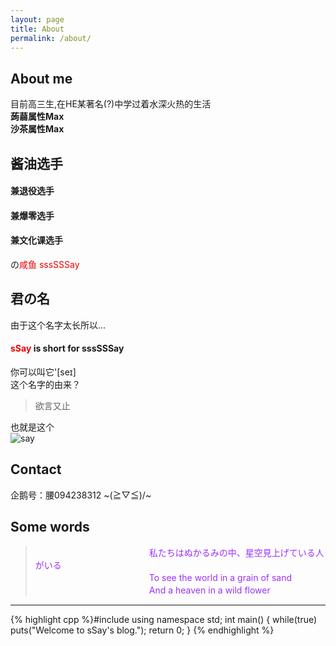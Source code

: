 ```yaml
---
layout: page
title: About
permalink: /about/
---
```

## About me
目前高三生,在HE某著名(?)中学过着水深火热的生活  
**蒟蒻属性Max**   
**沙茶属性Max**   
## 酱油选手  
#### 兼退役选手   
#### 兼爆零选手   
#### 兼文化课选手  
の<font color = "#EE0000">咸鱼 sssSSSay</font>   
## 君の名   
由于这个名字太长所以...   
#### <font color = "#EE0000">sSay</font> is short for sssSSSay
你可以叫它'[seɪ]   
这个名字的由来？
> 欲言又止  

也就是这个   
![say](http://imglf1.nosdn.127.net/img/L3owcXMvOE5FVmh1RUIvVkZPRmpZdzdFRjRaekhQYm8zTHVXdjRFYjJ0dGJmd2JWTW9QclVnPT0.png?imageView&thumbnail=500x0&quality=96&stripmeta=0&type=jpg)   
## Contact
企鹅号：腰094238312
~\(≧▽≦)/~   
## Some words
><font color = "#9B30FF"> 　　　　　　　　　　　　　私たちはぬかるみの中、星空見上げている人がいる</font>   
><font color = "#9B30FF"> 　　　　　　　　　　　　　To see the world in a grain of sand</font>   
><font color = "#9B30FF"> 　　　　　　　　　　　　　And a heaven in a wild flower</font>   
* * *
{% highlight cpp %}#include <iostream>
using namespace std;
int main() {
  while(true) puts("Welcome to sSay's blog.");
  return 0;
}
{% endhighlight %}
